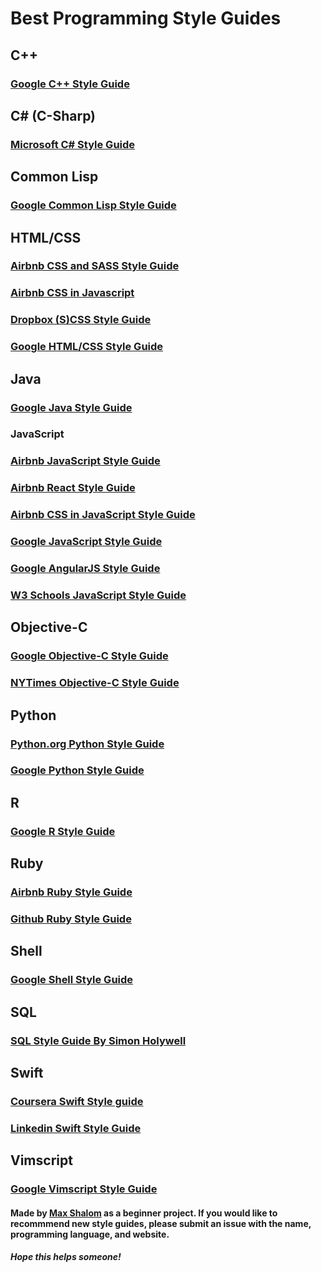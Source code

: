# Best Programming Style Guides

## C++

### [Google C++ Style Guide](https://google.github.io/styleguide/cppguide.html)



## C# (C-Sharp)

### [Microsoft C# Style Guide](https://docs.microsoft.com/en-us/dotnet/csharp/programming-guide/index)



## Common Lisp

### [Google Common Lisp Style Guide](https://google.github.io/styleguide/lispguide.xml)



## HTML/CSS

### [Airbnb CSS and SASS Style Guide](http://css-styleguide.surge.sh/)

### [Airbnb CSS in Javascript](https://github.com/airbnb/javascript/blob/master/css-in-javascript/README.md)

### [Dropbox (S)CSS Style Guide](https://github.com/dropbox/css-style-guide/blob/master/README.md)

### [Google HTML/CSS Style Guide](https://google.github.io/styleguide/htmlcssguide.html)



## Java

### [Google Java Style Guide](https://google.github.io/styleguide/javaguide.html)



### JavaScript

### [Airbnb JavaScript Style Guide](http://airbnb.io/javascript/)

### [Airbnb React Style Guide](https://github.com/airbnb/javascript/blob/master/react/README.md)

### [Airbnb CSS in JavaScript Style Guide](https://github.com/airbnb/javascript/blob/master/css-in-javascript/README.md)

### [Google JavaScript Style Guide](https://google.github.io/styleguide/jsguide.html)

### [Google AngularJS Style Guide](https://google.github.io/styleguide/angularjs-google-style.html)

### [W3 Schools JavaScript Style Guide](https://www.w3schools.com/js/js_conventions.asp)



## Objective-C

### [Google Objective-C Style Guide](https://google.github.io/styleguide/objcguide.html)

### [NYTimes Objective-C Style Guide](https://github.com/NYTimes/objective-c-style-guide/blob/master/README.md)




## Python

### [Python.org Python Style Guide](https://www.python.org/dev/peps/pep-0008/)

### [Google Python Style Guide](https://google.github.io/styleguide/pyguide.html)



## R

### [Google R Style Guide](https://google.github.io/styleguide/Rguide.xml)



## Ruby

### [Airbnb Ruby Style Guide](https://github.com/airbnb/ruby/blob/master/README.md)

### [Github Ruby Style Guide](https://github.com/github/rubocop-github/blob/master/STYLEGUIDE.md)



## Shell

### [Google Shell Style Guide](https://google.github.io/styleguide/shell.xml)



## SQL

### [SQL Style Guide By Simon Holywell](www.sqlstyle.guide/)



## Swift

### [Coursera Swift Style guide](https://github.com/coursera/swift-style-guide/blob/master/README.md)

### [Linkedin Swift Style Guide](https://github.com/linkedin/swift-style-guide/blob/master/README.md)



## Vimscript

### [Google Vimscript Style Guide](https://google.github.io/styleguide/lispguide.xml)



#### Made by [Max Shalom](https://github.com/MaxShalom) as a beginner project. If you would like to recommmend new style guides, please submit an issue with the name, programming language, and website.
##### Hope this helps someone!
